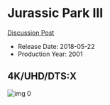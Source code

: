 # Jurassic Park III

[Discussion Post](https://www.avsforum.com/threads/bass-eq-for-filtered-movies.2995212/post-56894592)

* Release Date: 2018-05-22
* Production Year: 2001

## 4K/UHD/DTS:X

![img 0](https://i.imgur.com/U1QZ0bO.jpg)

